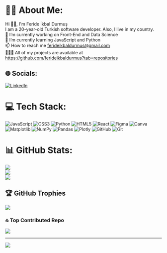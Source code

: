 <!--
**ferideikbaldurmus/ferideikbaldurmus** is a ✨ _special_ ✨ repository because its `README.md` (this file) appears on your GitHub profile.
-->
# 🙌🏻 About Me:
Hi 👋🏻, I'm Feride İkbal Durmuş<br>I am a 20-year-old Turkish software developer. Also, I live in my country.<br>🔭 I’m currently working on Front-End and Data Science<br>🌱 I’m currently learning JavaScript and Python<br>📫 How to reach me ferideikbaldurmus@gmail.com<br>👩🏻‍💻 All of my projects are available at https://github.com/ferideikbaldurmus?tab=repositories<br>


## 🌐 Socials:
[![LinkedIn](https://img.shields.io/badge/LinkedIn-%230077B5.svg?logo=linkedin&logoColor=white)](https://www.linkedin.com/in/ferideikbaldurmus/) 

# 💻 Tech Stack:
![JavaScript](https://img.shields.io/badge/javascript-%23323330.svg?style=for-the-badge&logo=javascript&logoColor=%23F7DF1E) ![CSS3](https://img.shields.io/badge/css3-%231572B6.svg?style=for-the-badge&logo=css3&logoColor=white) ![Python](https://img.shields.io/badge/python-3670A0?style=for-the-badge&logo=python&logoColor=ffdd54) ![HTML5](https://img.shields.io/badge/html5-%23E34F26.svg?style=for-the-badge&logo=html5&logoColor=white) ![React](https://img.shields.io/badge/react-%2320232a.svg?style=for-the-badge&logo=react&logoColor=%2361DAFB) ![Figma](https://img.shields.io/badge/figma-%23F24E1E.svg?style=for-the-badge&logo=figma&logoColor=white) ![Canva](https://img.shields.io/badge/Canva-%2300C4CC.svg?style=for-the-badge&logo=Canva&logoColor=white) ![Matplotlib](https://img.shields.io/badge/Matplotlib-%23ffffff.svg?style=for-the-badge&logo=Matplotlib&logoColor=black) ![NumPy](https://img.shields.io/badge/numpy-%23013243.svg?style=for-the-badge&logo=numpy&logoColor=white) ![Pandas](https://img.shields.io/badge/pandas-%23150458.svg?style=for-the-badge&logo=pandas&logoColor=white) ![Plotly](https://img.shields.io/badge/Plotly-%233F4F75.svg?style=for-the-badge&logo=plotly&logoColor=white) ![GitHub](https://img.shields.io/badge/github-%23121011.svg?style=for-the-badge&logo=github&logoColor=white) ![Git](https://img.shields.io/badge/git-%23F05033.svg?style=for-the-badge&logo=git&logoColor=white)
# 📊 GitHub Stats:
![](https://github-readme-stats.vercel.app/api?username=ferideikbaldurmus&theme=dark&hide_border=false&include_all_commits=false&count_private=false)<br/>
![](https://github-readme-streak-stats.herokuapp.com/?user=ferideikbaldurmus&theme=dark&hide_border=false)<br/>
![](https://github-readme-stats.vercel.app/api/top-langs/?username=ferideikbaldurmus&theme=dark&hide_border=false&include_all_commits=false&count_private=false&layout=compact)

## 🏆 GitHub Trophies
![](https://github-profile-trophy.vercel.app/?username=ferideikbaldurmus&theme=radical&no-frame=true&no-bg=true&margin-w=4)

### 🔝 Top Contributed Repo
![](https://github-contributor-stats.vercel.app/api?username=ferideikbaldurmus&limit=5&theme=dark&combine_all_yearly_contributions=true)

---
[![](https://visitcount.itsvg.in/api?id=ferideikbaldurmus&icon=0&color=0)](https://visitcount.itsvg.in)

<!-- Proudly created with GPRM ( https://gprm.itsvg.in ) -->
